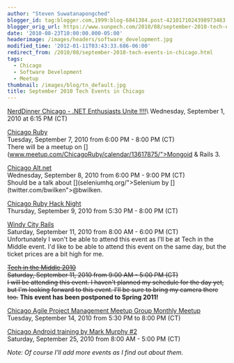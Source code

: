 ```yaml
---
author: "Steven Suwatanapongched"
blogger_id: tag:blogger.com,1999:blog-6841384.post-4210171024398973483
blogger_orig_url: https://www.sunpech.com/2010/08/september-2010-tech-events-in-chicago.html
date: '2010-08-23T10:00:00.000-05:00'
headerimage: /images/headers/software_development.jpg
modified_time: '2012-01-11T03:43:33.686-06:00'
redirect_from: /2010/08/september-2010-tech-events-in-chicago.html
tags:
  - Chicago
  - Software Development
  - Meetup
thumbnail: /images/blog/tn_default.jpg
title: September 2010 Tech Events in Chicago
---
```



[NerdDinner Chicago - .NET Enthusiasts Unite !!!!](www.nerddinner.com/2850")\
Wednesday, September 1, 2010 at 6:15 PM (CT)

[Chicago Ruby](chicagoruby.org/)\
Tuesday, September 7, 2010 from 6:00 PM - 8:00 PM (CT)\
There will be a meetup on [](www.meetup.com/ChicagoRuby/calendar/13617875/">Mongoid &amp; Rails 3</a>.

[Chicago Alt.net](chicagoalt.net/Home)\
Wednesday, September 8, 2010 from 6:00 PM - 9:00 PM (CT)\
Should be a talk about [](seleniumhq.org/">Selenium</a> by [](twitter.com/bwilken">@bwilken</a>.

[Chicago Ruby Hack Night](www.meetup.com/ChicagoRuby/calendar/13432737/)\
Thursday, September 9, 2010 from 5:30 PM - 8:00 PM (CT)

[Windy City Rails](windycityrails.org/)\
Saturday, September 11, 2010 from 8:00 AM - 6:00 PM (CT)\
Unfortunately I won't be able to attend this event as I'll be at Tech in the Middle event.  I'd like to be able to attend this event on the same day, but the ticket prices are a bit high for me.

~~[Tech in the Middle 2010](techinthemiddle.com/)~~\
~~Saturday, September 11, 2010 from 9:00 AM - 5:00 PM (CT)~~\
~~I will be attending this event.  I haven't planned my schedule for the day yet, but I'm looking forward to this event.  I'll be sure to bring my camera there too.~~
**This event has been postponed to Spring 2011!**

[Chicago Agile Project Management Meetup Group Monthly Meetup](www.meetup.com/Chicago-APM/calendar/13164567/)\
Tuesday, September 14, 2010 from 5:30 PM to 8:00 PM (CT)

[Chicago Android training by Mark Murphy #2](chicagoandroid20100925.eventbrite.com/)\
Saturday, September 25, 2010 from 8:00 AM - 5:00 PM (CT)

*Note: Of course I'll add more events as I find out about them.*